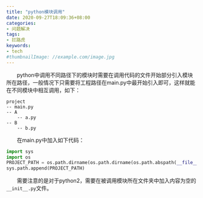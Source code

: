 ```yaml
---
title: "python模块调用"
date: 2020-09-27T18:09:36+08:00
categories:
- 问题解决
tags:
- 拦路虎
keywords:
- tech
#thumbnailImage: //example.com/image.jpg
---
```


<!--more-->
　　python中调用不同路径下的模块时需要在调用代码的文件开始部分引入模块所在路径，一般情况下只需要将工程路径在main.py中最开始引入即可，这样就能在不同模块中相互调用，如下：
```
project
-- main.py
-- A
    -- a.py
-- B
    -- b.py
```
　　在main.py中加入如下代码：
```python
import sys
import os
PROJECT_PATH = os.path.dirname(os.path.dirname(os.path.abspath(__file__)))
sys.path.append(PROJECT_PATH)
```

　　需要注意的是对于python2，需要在被调用模块所在文件夹中加入内容为空的`__init__.py`文件。